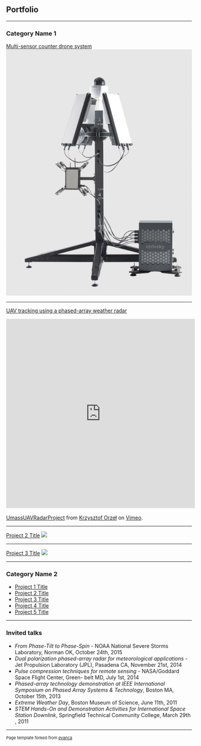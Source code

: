 ## Portfolio

---

### Category Name 1 

[Multi-sensor counter drone system](/sample_page)
<img src="images/aps.png?raw=true"/>

---
[UAV tracking using a phased-array weather radar](/pdf/sample_presentation.pdf)

<iframe src="https://player.vimeo.com/video/275839325" width="512" height="512" frameborder="0" allow="autoplay; fullscreen" allowfullscreen></iframe>
<p><a href="https://vimeo.com/275839325">UmassUAVRadarProject</a> from <a href="https://vimeo.com/user4984527">Krzysztof Orzeł</a> on <a href="https://vimeo.com">Vimeo</a>.</p>

---

[Project 2 Title](/pdf/sample_presentation.pdf)
<img src="images/dummy_thumbnail.jpg?raw=true"/>

---
[Project 3 Title](http://example.com/)
<img src="images/dummy_thumbnail.jpg?raw=true"/>

---

### Category Name 2

- [Project 1 Title](http://example.com/)
- [Project 2 Title](http://example.com/)
- [Project 3 Title](http://example.com/)
- [Project 4 Title](http://example.com/)
- [Project 5 Title](http://example.com/)

---

### Invited talks
* _From Phase-Tilt to Phase-Spin_ - NOAA National Severe Storms Laboratory, Norman OK, October 24th, 2015
* _Dual polarization phased-array radar for meteorological applications_ - Jet Propulsion Laboratory (JPL), Pasadena CA, November 21st, 2014
* _Pulse compression techniques for remote sensing_ - NASA/Goddard Space Flight Center, Green- belt MD, July 1st, 2014
* _Phased-array technology demonstration at IEEE International Symposium on Phased Array Systems & Technology_, Boston MA, October 15th, 2013
* _Extreme Weather Day_, Boston Museum of Science, June 11th, 2011
* _STEM Hands-On and Demonstration Activities for International Space Station Downlink_, Springfield Technical Community College, March 29th , 2011



---
<p style="font-size:11px">Page template forked from <a href="https://github.com/evanca/quick-portfolio">evanca</a></p>
<!-- Remove above link if you don't want to attibute -->
